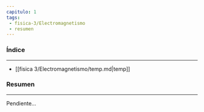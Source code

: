 ```yaml
---
capitulo: 1
tags: 
 - fisica-3/Electromagnetismo
 - resumen
---
```

### Índice 
---
* [[fisica 3/Electromagnetismo/temp.md|temp]]

### Resumen
---
Pendiente...
